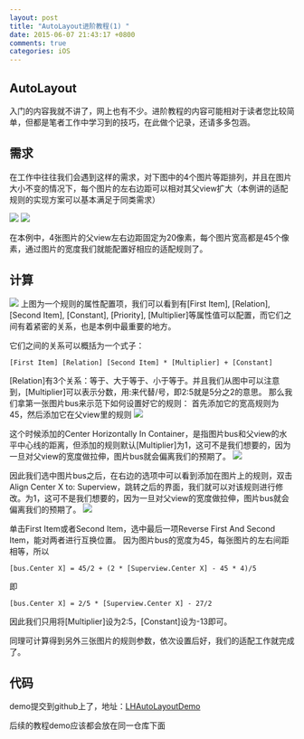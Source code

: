 ```yaml
---
layout: post
title: "AutoLayout进阶教程(1) "
date: 2015-06-07 21:43:17 +0800
comments: true
categories: iOS
---
```

## AutoLayout
入门的内容我就不讲了，网上也有不少。进阶教程的内容可能相对于读者您比较简单，但都是笔者工作中学习到的技巧，在此做个记录，还请多多包涵。

## 需求
在工作中往往我们会遇到这样的需求，对下图中的4个图片等距排列，并且在图片大小不变的情况下，每个图片的左右边距可以相对其父view扩大（本例讲的适配规则的实现方案可以基本满足于同类需求）

<img src="/images/2015-05-21-autolayoutjin-jie-jiao-cheng-1.jpg">
<img src="/images/2015-05-21-autolayoutjin-jie-jiao-cheng-6.jpg">

在本例中，4张图片的父view左右边距固定为20像素，每个图片宽高都是45个像素，通过图片的宽度我们就能配置好相应的适配规则了。

## 计算
<img src="/images/2015-05-21-autolayoutjin-jie-jiao-cheng-2.jpg">
上图为一个规则的属性配置项，我们可以看到有[First Item], [Relation], [Second Item], [Constant], [Priority], [Multiplier]等属性值可以配置，而它们之间有着紧密的关系，也是本例中最重要的地方。

它们之间的关系可以概括为一个式子：
```
[First Item] [Relation] [Second Item] * [Multiplier] + [Constant]
```

[Relation]有3个关系：等于、大于等于、小于等于。并且我们从图中可以注意到，[Multiplier]可以表示分数，用:来代替/号，即2:5就是5分之2的意思。
那么我们拿第一张图片bus来示范下如何设置好它的规则：
首先添加它的宽高规则为45，然后添加它在父view里的规则
<img src="/images/2015-05-21-autolayoutjin-jie-jiao-cheng-3.jpg">

这个时候添加的Center Horizontally In Container，是指图片bus和父view的水平中心线的距离，但添加的规则默认[Multiplier]为1，这可不是我们想要的，因为一旦对父view的宽度做拉伸，图片bus就会偏离我们的预期了。
<img src="/images/2015-05-21-autolayoutjin-jie-jiao-cheng-4.jpg">

因此我们选中图片bus之后，在右边的选项中可以看到添加在图片上的规则，双击Align Center X to: Superview，跳转之后的界面，我们就可以对该规则进行修改。为1，这可不是我们想要的，因为一旦对父view的宽度做拉伸，图片bus就会偏离我们的预期了。
<img src="/images/2015-05-21-autolayoutjin-jie-jiao-cheng-5.jpg">

单击First Item或者Second Item，选中最后一项Reverse First And Second Item，能对两者进行互换位置。
因为图片bus的宽度为45，每张图片的左右间距相等，所以
```
[bus.Center X] = 45/2 + (2 * [Superview.Center X] - 45 * 4)/5
```
即
```
[bus.Center X] = 2/5 * [Superview.Center X] - 27/2
```

因此我们只用将[Multiplier]设为2:5，[Constant]设为-13即可。

同理可计算得到另外三张图片的规则参数，依次设置后好，我们的适配工作就完成了。

## 代码
demo提交到github上了，地址：[LHAutoLayoutDemo](https://github.com/leostc/LHAutoLayoutDemo)

后续的教程demo应该都会放在同一仓库下面
